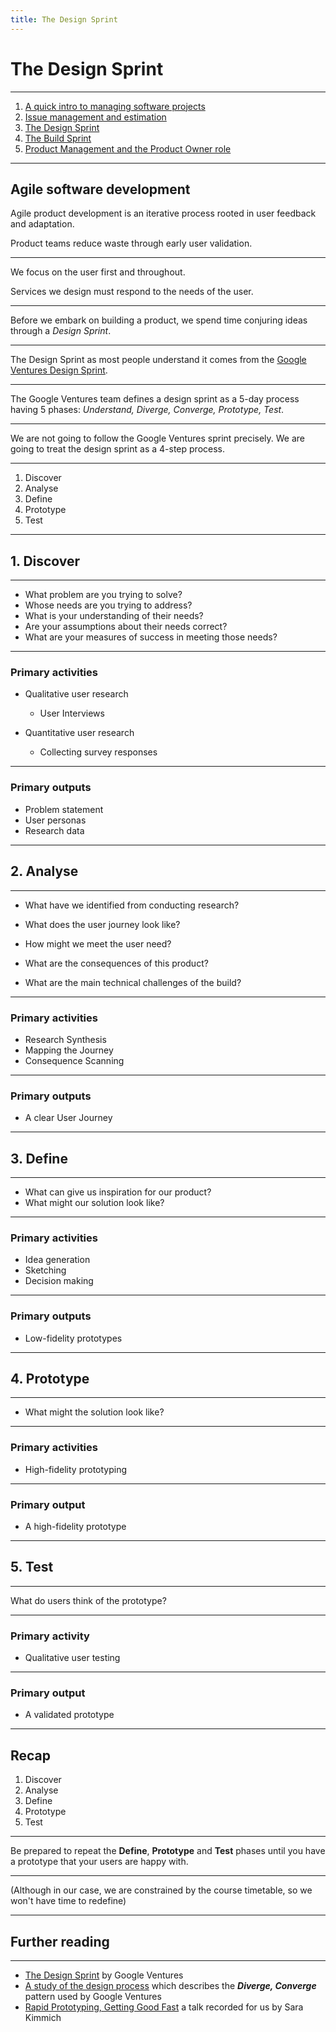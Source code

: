 ```yaml
---
title: The Design Sprint
---
```


# The Design Sprint

---

1. [A quick intro to managing software projects](../proj-mgmt)
2. [Issue management and estimation](../estimation)
3. [The Design Sprint](../design-sprint)
4. [The Build Sprint](../build-sprint)
5. [Product Management and the Product Owner role](../prod-mgmt)

---

## Agile software development

Agile product development is an iterative process rooted in user feedback and adaptation.

Product teams reduce waste through early user validation.

---

We focus on the user first and throughout.

Services we design must respond to the needs of the user.

---

Before we embark on building a product, we spend time conjuring ideas through a _Design Sprint_.

---

The Design Sprint as most people understand it comes from the [Google Ventures Design Sprint](https://www.gv.com/sprint/).

---

The Google Ventures team defines a design sprint as a 5-day process having 5 phases: _Understand, Diverge, Converge, Prototype, Test_.

---

We are not going to follow the Google Ventures sprint precisely. We are going to treat the design sprint as a 4-step process.

---

1. Discover
2. Analyse
3. Define
4. Prototype
5. Test

---

## 1. Discover

---

- What problem are you trying to solve?
- Whose needs are you trying to address?
- What is your understanding of their needs?
- Are your assumptions about their needs correct?
- What are your measures of success in meeting those needs?

---

### Primary activities

- Qualitative user research

  - User Interviews

- Quantitative user research

  - Collecting survey responses

---

### Primary outputs

- Problem statement
- User personas
- Research data

---

## 2. Analyse

---

- What have we identified from conducting research?

- What does the user journey look like?

- How might we meet the user need?

- What are the consequences of this product?

- What are the main technical challenges of the build?

---

### Primary activities

- Research Synthesis
- Mapping the Journey
- Consequence Scanning

---

### Primary outputs

- A clear User Journey

---

## 3. Define

---

- What can give us inspiration for our product?
- What might our solution look like?

---

### Primary activities

- Idea generation
- Sketching
- Decision making

---

### Primary outputs

- Low-fidelity prototypes

---

## 4. Prototype

---

- What might the solution look like?

---

### Primary activities

- High-fidelity prototyping

---

### Primary output

- A high-fidelity prototype

---

## 5. Test

---

What do users think of the prototype?

---

### Primary activity

- Qualitative user testing

---

### Primary output

- A validated prototype

---

## Recap

1. Discover
2. Analyse
3. Define
4. Prototype
5. Test

---

Be prepared to repeat the **Define**, **Prototype** and **Test** phases until you have a prototype that your users are happy with.

---

(Although in our case, we are constrained by the course timetable, so we won't have time to redefine)

---

## Further reading

---

- [The Design Sprint](https://www.gv.com/sprint/) by Google Ventures
- [A study of the design process](<https://www.designcouncil.org.uk/sites/default/files/asset/document/ElevenLessons_Design_Council%20(2).pdf>) which describes the **_Diverge, Converge_** pattern used by Google Ventures
- [Rapid Prototyping, Getting Good Fast](https://vimeo.com/374139411) a talk recorded for us by Sara Kimmich
